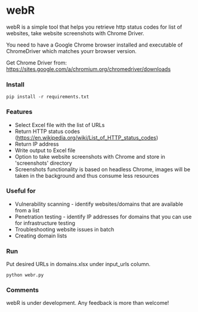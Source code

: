 # webR #

webR is a simple tool that helps you retrieve http status codes for list of websites, take website screenshots with Chrome Driver.

You need to have a Google Chrome browser installed and executable of ChromeDriver which matches yourr browser version.

Get Chrome Driver from: https://sites.google.com/a/chromium.org/chromedriver/downloads

### Install ####

`pip install -r requirements.txt`

### Features ###

* Select Excel file with the list of URLs
* Return HTTP status codes (https://en.wikipedia.org/wiki/List_of_HTTP_status_codes)
* Return IP address
* Write output to Excel file
* Option to take website screenshots with Chrome and store in 'screenshots' directory
* Screenshots functionality is based on headless Chrome, images will be taken in the background and thus consume less resources

### Useful for ###

* Vulnerability scanning - identify websites/domains that are available from a list
* Penetration testing - identify IP addresses for domains that you can use for infrastructure testing
* Troubleshooting website issues in batch
* Creating domain lists

### Run ###

Put desired URLs in domains.xlsx under input_urls column.

`python webr.py`

### Comments ###

webR is under development. Any feedback is more than welcome!
